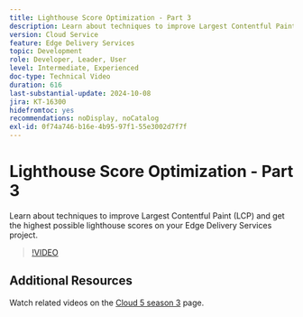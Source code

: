 ```yaml
---
title: Lighthouse Score Optimization - Part 3
description: Learn about techniques to improve Largest Contentful Paint (LCP) and get the highest possible lighthouse scores on your Edge Delivery Services project.
version: Cloud Service
feature: Edge Delivery Services
topic: Development
role: Developer, Leader, User
level: Intermediate, Experienced
doc-type: Technical Video
duration: 616
last-substantial-update: 2024-10-08
jira: KT-16300
hidefromtoc: yes
recommendations: noDisplay, noCatalog
exl-id: 0f74a746-b16e-4b95-97f1-55e3002d7f7f
---
```

# Lighthouse Score Optimization - Part 3

Learn about techniques to improve Largest Contentful Paint (LCP) and get the highest possible lighthouse scores on your Edge Delivery Services project.

>[!VIDEO](https://video.tv.adobe.com/v/3435001/?learn=on)

## Additional Resources

Watch related videos on the [Cloud 5 season 3](../cloud5-season-3.md) page.
